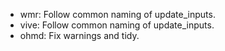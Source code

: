 - wmr: Follow common naming of update_inputs.
- vive: Follow common naming of update_inputs.
- ohmd: Fix warnings and tidy.

